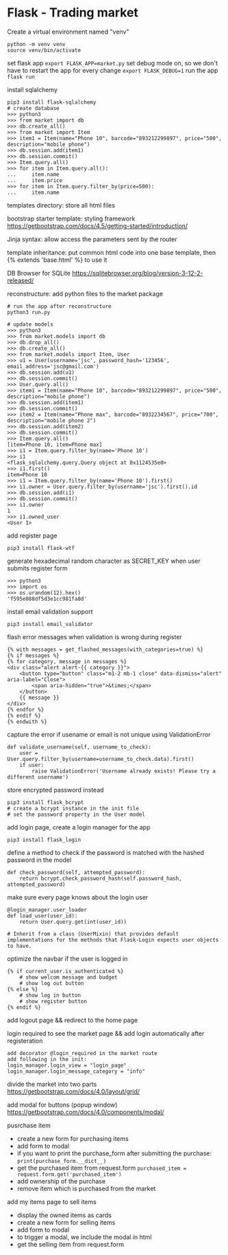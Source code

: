 # Flask - Trading market
Create a virtual environment named "venv"
```
python -m venv venv
source venv/bin/activate
```

set flask app
`export FLASK_APP=market.py`
set debug mode on, so we don't have to restart the app for every change
`export FLASK_DEBUG=1`
run the app
`flask run`

install sqlalchemy
```
pip3 install flask-sqlalchemy
# create database
>>> python3
>>> from market import db
>>> db.create_all()
>>> from market import Item
>>> item1 = Item(name="Phone 10", barcode="893212299897", price="500", description="mobile phone")
>>> db.session.add(item1)
>>> db.session.commit()
>>> Item.query.all()
>>> for item in Item.query.all():
...     item.name
...     item.price
>>> for item in Item.query.filter_by(price=500):
...     item.name
```

templates directory: store all html files

bootstrap starter template: styling framework
https://getbootstrap.com/docs/4.5/getting-started/introduction/

Jinja syntax: allow access the parameters sent by the router

template inheritance: put common html code into one base template, then {% extends 'base.html' %} to use it

DB Browser for SQLite
https://sqlitebrowser.org/blog/version-3-12-2-released/

reconstructure:
add python files to the market package

```
# run the app after reconstructure
python3 run.py

# update models
>>> python3
>>> from market.models import db
>>> db.drop_all()
>>> db.create_all()
>>> from market.models import Item, User
>>> u1 = User(username='jsc', password_hash='123456', email_address='jsc@gmail.com')
>>> db.session.add(u1)
>>> db.session.commit()
>>> User.query.all()
>>> item1 = Item(name="Phone 10", barcode="893212299897", price="500", description="mobile phone")
>>> db.session.add(item1)
>>> db.session.commit()
>>> item2 = Item(name="Phone max", barcode="8932234567", price="700", description="mobile phone 2")
>>> db.session.add(item2)
>>> db.session.commit()
>>> Item.query.all()
[item=Phone 10, item=Phone max]
>>> i1 = Item.query.filter_by(name='Phone 10')
>>> i1
<flask_sqlalchemy.query.Query object at 0x1124535e0>
>>> i1.first()
item=Phone 10
>>> i1 = Item.query.filter_by(name='Phone 10').first()
>>> i1.owner = User.query.filter_by(username='jsc').first().id
>>> db.session.add(i1)
>>> db.session.commit()
>>> i1.owner
1
>>> i1.owned_user
<User 1>
```

add register page
```
pip3 install flask-wtf
```

generate hexadecimal random character as SECRET_KEY when user submits register form
```
>>> python3
>>> import os
>>> os.urandom(12).hex()
'f595e088df5d3e1cc981fa8d'
```

install email validation support
```
pip3 install email_validator
```

flash error messages when validation is wrong during register
```
{% with messages = get_flashed_messages(with_categories=true) %}
{% if messages %}
{% for category, message in messages %}
<div class="alert alert-{{ category }}">
    <button type="button" class="m1-2 mb-1 close" data-dismiss="alert" aria-label="Close">
        <span aria-hidden="true">&times;</span>
    </button>
    {{ message }}
</div>
{% endfor %}
{% endif %}
{% endwith %}
```

capture the error if usename or email is not unique using ValidationError
```
def validate_username(self, username_to_check):
    user = User.query.filter_by(username=username_to_check.data).first()
    if user:
        raise ValidationError('Username already exists! Please try a different username')

```

store encrypted password instead
```
pip3 install flask_bcrypt
# create a bcrypt instance in the init file
# set the password property in the User model
```

add login page, create a login manager for the app
```
pip3 install flask_login
```

define a method to check if the password is matched with the hashed password in the model
```
def check_password(self, attempted_password):
    return bcrypt.check_password_hash(self.password_hash, attempted_password)
```

make sure every page knows about the login user
```
@login_manager.user_loader
def load_user(user_id):
    return User.query.get(int(user_id))

# Inherit from a class (UserMixin) that provides default implementations for the methods that Flask-Login expects user objects to have.
```

optimize the navbar if the user is logged in
```
{% if current_user.is_authenticated %}
    # show welcom message and budget
    # show log out button
{% else %}
    # show log in button
    # show register button
{% endif %}
```

add logout page && redirect to the home page

login required to see the market page && add login automatically after registeration
```
add decorator @login_required in the market route
add following in the init:
login_manager.login_view = "login_page"
login_manager.login_message_category = "info"
```

divide the market into two parts
https://getbootstrap.com/docs/4.0/layout/grid/

add modal for buttons (popup window)
https://getbootstrap.com/docs/4.0/components/modal/

pusrchase item
- create a new form for purchasing items
- add form to modal
- if you want to print the purchase_form after submitting the purchase:
    `print(purchase_form.__dict__)`
- get the purchased item from request.form
    `purchased_item = request.form.get('purchased_item')`
- add ownership of the purchase
- remove item which is purchased from the market

add my items page to sell items
- display the owned items as cards
- create a new form for selling items
- add form to modal
- to trigger a modal, we include the modal in html
- get the selling item from request.form



